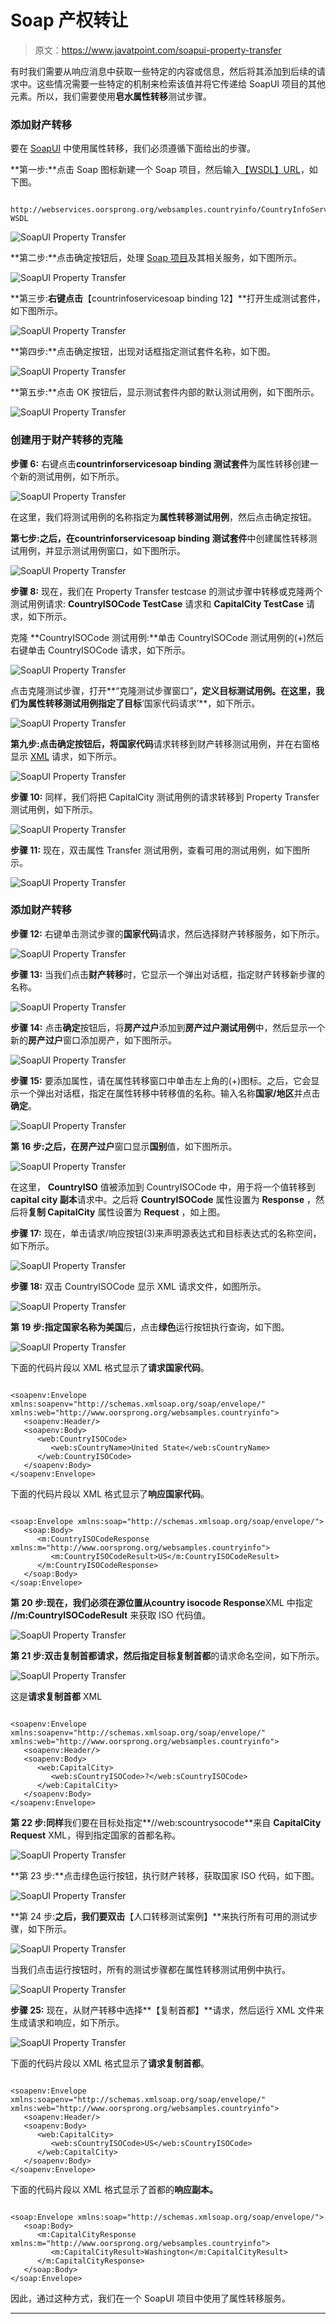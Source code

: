 # Soap 产权转让

> 原文：<https://www.javatpoint.com/soapui-property-transfer>

有时我们需要从响应消息中获取一些特定的内容或信息，然后将其添加到后续的请求中。这些情况需要一些特定的机制来检索该值并将它传递给 SoapUI 项目的其他元素。所以，我们需要使用**皂水属性转移**测试步骤。

### 添加财产转移

要在 [SoapUI](https://www.javatpoint.com/soapui) 中使用属性转移，我们必须遵循下面给出的步骤。

**第一步:**点击 Soap 图标新建一个 Soap 项目，然后输入[【WSDL】](https://www.javatpoint.com/soapui-working-with-wsdl-file)[URL](https://www.javatpoint.com/url-full-form)，如下图。

```

http://webservices.oorsprong.org/websamples.countryinfo/CountryInfoService.wso?WSDL

```

![SoapUI Property Transfer](img/76bb82c90b0f9247c7bd6cc627568717.png)

**第二步:**点击确定按钮后，处理 [Soap 项目](https://www.javatpoint.com/create-soap-project-in-soapui-tool)及其相关服务，如下图所示。

![SoapUI Property Transfer](img/f5749f37412a9987d40077003ebbada5.png)

**第三步:**右键点击**【countrinfoservicesoap binding 12】**打开生成测试套件，如下图所示。

![SoapUI Property Transfer](img/16faff65f69b72489ee8568a3e596271.png)

**第四步:**点击确定按钮，出现对话框指定测试套件名称，如下图。

![SoapUI Property Transfer](img/ce878b94a41fcb4327d5e2a93bef8e29.png)

**第五步:**点击 OK 按钮后，显示测试套件内部的默认测试用例，如下图所示。

![SoapUI Property Transfer](img/74d0cbe37591d73ebf491f76c03b63d6.png)

### 创建用于财产转移的克隆

**步骤 6:** 右键点击**countrinforservicesoap binding 测试套件**为属性转移创建一个新的测试用例，如下所示。

![SoapUI Property Transfer](img/876eb601fe8282d919ea196a66bb7a9e.png)

在这里，我们将测试用例的名称指定为**属性转移测试用例**，然后点击确定按钮。

**第七步:**之后，在**countrinforservicesoap binding 测试套件**中创建属性转移测试用例，并显示测试用例窗口，如下图所示。

![SoapUI Property Transfer](img/4c02e95b0130f5106b462548b83ebbe4.png)

**步骤 8:** 现在，我们在 Property Transfer testcase 的测试步骤中转移或克隆两个测试用例请求: **CountryISOCode TestCase** 请求和 **CapitalCity TestCase** 请求，如下所示。

克隆 **CountryISOCode 测试用例:**单击 CountryISOCode 测试用例的(+)然后右键单击 CountryISOCode 请求，如下所示。

![SoapUI Property Transfer](img/3a3ab777aaff0fbbe857f0b0351fe3b7.png)

点击克隆测试步骤，打开**“克隆测试步骤窗口”**，定义目标测试用例。在这里，我们为属性转移测试用例指定了目标**‘国家代码请求’**，如下所示。

![SoapUI Property Transfer](img/dce5788455a063552a64c0658d26d0d9.png)

**第九步:**点击确定按钮后，将**国家代码**请求转移到财产转移测试用例，并在右窗格显示 [XML](https://www.javatpoint.com/xml-tutorial) 请求，如下所示。

![SoapUI Property Transfer](img/711a746e7f731c1550c46791722a3d6d.png)

**步骤 10:** 同样，我们将把 CapitalCity 测试用例的请求转移到 Property Transfer 测试用例，如下所示。

![SoapUI Property Transfer](img/2ccc7b13de484d43fdd9f022c3e7edb7.png)

**步骤 11:** 现在，双击属性 Transfer 测试用例，查看可用的测试用例，如下图所示。

![SoapUI Property Transfer](img/4d7e76ed94fb8adf6a59df90862a009b.png)

### 添加财产转移

**步骤 12:** 右键单击测试步骤的**国家代码**请求，然后选择财产转移服务，如下所示。

![SoapUI Property Transfer](img/fb7ac693047e6c5c8fc1f19b75ec3672.png)

**步骤 13:** 当我们点击**财产转移**时，它显示一个弹出对话框，指定财产转移新步骤的名称。

![SoapUI Property Transfer](img/ea95cbc82f1cbd9c22da6681e2c30836.png)

**步骤 14:** 点击**确定**按钮后，将**房产过户**添加到**房产过户测试用例**中，然后显示一个新的**房产过户**窗口添加房产，如下图所示。

![SoapUI Property Transfer](img/fae8fe7eac24e13e3bc864e41f4d1fe8.png)

**步骤 15:** 要添加属性，请在属性转移窗口中单击左上角的(+)图标。之后，它会显示一个弹出对话框，指定在属性转移中转移值的名称。输入名称**国家/地区**并点击**确定**。

![SoapUI Property Transfer](img/bce6f6e83da68c51ceb71638d0b741f4.png)

**第 16 步:**之后，在**房产过户**窗口显示**国别**值，如下图所示。

![SoapUI Property Transfer](img/f032e8b62311c9b6b759a6e714ea60ca.png)

在这里， **CountryISO** 值被添加到 CountryISOCode 中，用于将一个值转移到**capital city 副本**请求中。之后将 **CountryISOCode** 属性设置为 **Response** ，然后将**复制 CapitalCity** 属性设置为 **Request** ，如上图。

**步骤 17:** 现在，单击请求/响应按钮(3)来声明源表达式和目标表达式的名称空间，如下所示。

![SoapUI Property Transfer](img/3ce037b6fdc87a9ad7ba9f6678db6b41.png)

**步骤 18:** 双击 CountryISOCode 显示 XML 请求文件，如图所示。

![SoapUI Property Transfer](img/3740b055d95d8bd5d2904edb25637fb0.png)

**第 19 步:**指定国家名称为**美国**后，点击**绿色**运行按钮执行查询，如下图。

![SoapUI Property Transfer](img/df15c59aabe51ee83899e9a36f91e108.png)

下面的代码片段以 XML 格式显示了**请求国家代码**。

```

<soapenv:Envelope xmlns:soapenv="http://schemas.xmlsoap.org/soap/envelope/" xmlns:web="http://www.oorsprong.org/websamples.countryinfo">
   <soapenv:Header/>
   <soapenv:Body>
      <web:CountryISOCode>
         <web:sCountryName>United State</web:sCountryName>
      </web:CountryISOCode>
   </soapenv:Body>
</soapenv:Envelope>

```

下面的代码片段以 XML 格式显示了**响应国家代码**。

```

<soap:Envelope xmlns:soap="http://schemas.xmlsoap.org/soap/envelope/">
   <soap:Body>
      <m:CountryISOCodeResponse xmlns:m="http://www.oorsprong.org/websamples.countryinfo">
         <m:CountryISOCodeResult>US</m:CountryISOCodeResult>
      </m:CountryISOCodeResponse>
   </soap:Body>
</soap:Envelope>

```

**第 20 步:**现在，我们必须在源位置从**country isocode Response**XML 中指定 **//m:CountryISOCodeResult** 来获取 ISO 代码值。

![SoapUI Property Transfer](img/5b89c5e298c925dc33dbb8bbee50e029.png)

**第 21 步:**双击复制首都请求，然后指定目标**复制首都**的请求命名空间，如下所示。

![SoapUI Property Transfer](img/12cbd6855a84c400f5d2d2c9c00449d2.png)

这是**请求复制首都** XML

```

<soapenv:Envelope xmlns:soapenv="http://schemas.xmlsoap.org/soap/envelope/" xmlns:web="http://www.oorsprong.org/websamples.countryinfo">
   <soapenv:Header/>
   <soapenv:Body>
      <web:CapitalCity>
         <web:sCountryISOCode>?</web:sCountryISOCode>
      </web:CapitalCity>
   </soapenv:Body>
</soapenv:Envelope>

```

**第 22 步:同样**我们要在目标处指定**//web:scountrysocode**来自 **CapitalCity Request** XML，得到指定国家的首都名称。

![SoapUI Property Transfer](img/8094a94983af282aeae1af6ea4c5e115.png)

**第 23 步:**点击绿色运行按钮，执行财产转移，获取国家 ISO 代码，如下图。

![SoapUI Property Transfer](img/cf1a7c32700da739b3c32c29d3c272b1.png)

**第 24 步:**之后，我们要双击**【人口转移测试案例】**来执行所有可用的测试步骤，如下所示。

![SoapUI Property Transfer](img/f48645e9738a6a4aea4d42e005cd58e2.png)

当我们点击运行按钮时，所有的测试步骤都在属性转移测试用例中执行。

![SoapUI Property Transfer](img/3c22b0e9bfd49dbbe56c55cffbcceb74.png)

**步骤 25:** 现在，从财产转移中选择**【复制首都】**请求，然后运行 XML 文件来生成请求和响应，如下所示。

![SoapUI Property Transfer](img/62535f37ec5a50b383fdaf8abf421f2e.png)

下面的代码片段以 XML 格式显示了**请求复制首都**。

```

<soapenv:Envelope xmlns:soapenv="http://schemas.xmlsoap.org/soap/envelope/" xmlns:web="http://www.oorsprong.org/websamples.countryinfo">
   <soapenv:Header/>
   <soapenv:Body>
      <web:CapitalCity>
         <web:sCountryISOCode>US</web:sCountryISOCode>
      </web:CapitalCity>
   </soapenv:Body>
</soapenv:Envelope>

```

下面的代码片段以 XML 格式显示了首都的**响应副本。**

```

<soap:Envelope xmlns:soap="http://schemas.xmlsoap.org/soap/envelope/">
   <soap:Body>
      <m:CapitalCityResponse xmlns:m="http://www.oorsprong.org/websamples.countryinfo">
         <m:CapitalCityResult>Washington</m:CapitalCityResult>
      </m:CapitalCityResponse>
   </soap:Body>
</soap:Envelope>

```

因此，通过这种方式，我们在一个 SoapUI 项目中使用了属性转移服务。

* * *